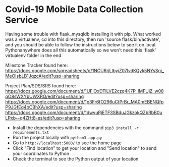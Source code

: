 # Covid-19 Mobile Data Collection Service

Having some trouble with flask_mysqldb installing it with pip. What worked was a virtualenv, cd into this directory, then run 'source flask/bin/activate', and you should be able to follow the instructions below to see it on local. Pythonanywhere does all this automatically so we won't need this 'flask' virtualenv folder in the end 

Milestone Tracker found here:
https://docs.google.com/spreadsheets/d/1NCU6rjLlbyiZ07lvdKQyk5NYsSqj_MeOIsbLB1JqzcA/edit?usp=sharing

Project Plan/SDS/SRS found here:
https://docs.google.com/document/d/1UFjOxDTiLVE2czq4K7P_lMFUjZ_w08qO8sWXYbUWXRQ/edit?usp=sharing
https://docs.google.com/document/d/1p3Fr6fO296uCtPrBr_MA0mEBENQfpP9JGfEq4bCBhXA/edit?usp=sharing
https://docs.google.com/document/d/1dwvuRjETF3SBduJGkzokQZbRbB0uLPxb--q4ZHt8-es/edit?usp=sharing

+ Install the dependencies with the command `pip3 install -r requirements.txt`  
+ Run the project locally with `python3 app.py`  
+ Go to `http://localhost:5000/` to see the home page  
+ Click "Find location" to get your location and "Send location" to send your coordinates to Python  
+ Check the terminal to see the Python output of your location  
